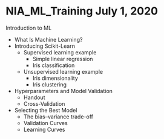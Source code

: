 # NIA_ML_Training July 1, 2020
Introduction to ML
- What Is Machine Learning? 
- Introducing Scikit-Learn 
  * Supervised learning example
    - Simple linear regression
    - Iris classification
  * Unsupervised learning example
    - Iris dimensionality
    - Iris clustering
- Hyperparameters and Model Validation 
  * Handout
  * Cross-Validation
- Selecting the Best Model
  * The bias–variance trade-off
  * Validation Curves
  * Learning Curves
